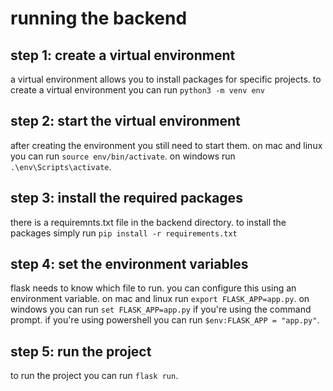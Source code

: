 # running the backend

## step 1: create a virtual environment
a virtual environment allows you to install packages for specific projects.
to create a virtual environment you can run `python3 -m venv env`

## step 2: start the virtual environment
after creating the environment you still need to start them.
on mac and linux you can run `source env/bin/activate`.
on windows run `.\env\Scripts\activate`.

## step 3: install the required packages
there is a requiremnts.txt file in the backend directory.
to install the packages simply run `pip install -r requirements.txt`

## step 4: set the environment variables
flask needs to know which file to run.
you can configure this using an environment variable.
on mac and linux run `export FLASK_APP=app.py`.
on windows you can run `set FLASK_APP=app.py` if you're using the command prompt.
if you're using powershell you can run `$env:FLASK_APP = "app.py"`.

## step 5: run the project
to run the project you can run `flask run`.

